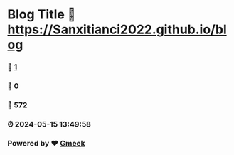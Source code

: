 # Blog Title :link: https://Sanxitianci2022.github.io/blog 
### :page_facing_up: [1](https://Sanxitianci2022.github.io/blog/tag.html) 
### :speech_balloon: 0 
### :hibiscus: 572 
### :alarm_clock: 2024-05-15 13:49:58 
### Powered by :heart: [Gmeek](https://github.com/Meekdai/Gmeek)
